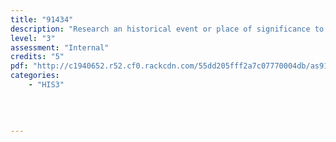 ```yaml
---
title: "91434"
description: "Research an historical event or place of significance to New Zealanders, using primary and secondary sources"
level: "3"
assessment: "Internal"
credits: "5"
pdf: "http://c1940652.r52.cf0.rackcdn.com/55dd205fff2a7c07770004db/as91434.pdf"
categories:
    - "HIS3"
    
    
    
    
---
```

